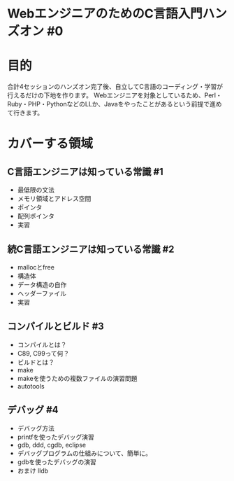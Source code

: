 
# WebエンジニアのためのC言語入門ハンズオン #0

# 目的
合計4セッションのハンズオン完了後、自立してC言語のコーディング・学習が行えるだけの下地を作ります。
Webエンジニアを対象としているため、Perl・Ruby・PHP・PythonなどのLLか、Javaをやったことがあるという前提で進めて行きます。

# カバーする領域

## C言語エンジニアは知っている常識 #1
+ 最低限の文法 
+ メモリ領域とアドレス空間
+ ポインタ
+ 配列ポインタ
+ 実習


## 続C言語エンジニアは知っている常識 #2
+ mallocとfree
+ 構造体 
+ データ構造の自作
+ ヘッダーファイル
+ 実習


## コンパイルとビルド #3
+ コンパイルとは？
+ C89, C99って何？
+ ビルドとは？
+ make
+ makeを使うための複数ファイルの演習問題
+ autotools


## デバッグ #4
+ デバッグ方法
+ printfを使ったデバッグ演習
+ gdb, ddd, cgdb, eclipse
+ デバッグプログラムの仕組みについて、簡単に。
+ gdbを使ったデバッグの演習
+ おまけ lldb

